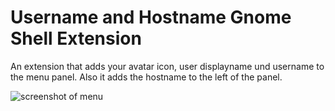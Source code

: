 # Username and Hostname Gnome Shell Extension
An extension that adds your avatar icon, user displayname und username to the menu panel.
Also it adds the hostname to the left of the panel.

![screenshot of menu](https://raw.githubusercontent.com/it-entwicklung-fg/Username-and-Hostname/screenshot-of-menu.png)